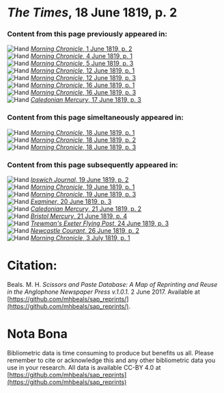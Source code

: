 # *The Times*, 18 June 1819, p. 2  
  
### Content from this page previously appeared in:  
![Hand](http://scissorsandpaste.net/wp-content/uploads/2017/06/smallhandpointer.png) [*Morning Chronicle*, 1 June 1819, p. 2](https://mhbeals.github.io/sap_html/Morning-Chronicle/Morning-Chronicle-1-June-1819-p-2)  
![Hand](http://scissorsandpaste.net/wp-content/uploads/2017/06/smallhandpointer.png) [*Morning Chronicle*, 4 June 1819, p. 1](https://mhbeals.github.io/sap_html/Morning-Chronicle/Morning-Chronicle-4-June-1819-p-1)  
![Hand](http://scissorsandpaste.net/wp-content/uploads/2017/06/smallhandpointer.png) [*Morning Chronicle*, 5 June 1819, p. 3](https://mhbeals.github.io/sap_html/Morning-Chronicle/Morning-Chronicle-5-June-1819-p-3)  
![Hand](http://scissorsandpaste.net/wp-content/uploads/2017/06/smallhandpointer.png) [*Morning Chronicle*, 12 June 1819, p. 1](https://mhbeals.github.io/sap_html/Morning-Chronicle/Morning-Chronicle-12-June-1819-p-1)  
![Hand](http://scissorsandpaste.net/wp-content/uploads/2017/06/smallhandpointer.png) [*Morning Chronicle*, 12 June 1819, p. 3](https://mhbeals.github.io/sap_html/Morning-Chronicle/Morning-Chronicle-12-June-1819-p-3)  
![Hand](http://scissorsandpaste.net/wp-content/uploads/2017/06/smallhandpointer.png) [*Morning Chronicle*, 16 June 1819, p. 1](https://mhbeals.github.io/sap_html/Morning-Chronicle/Morning-Chronicle-16-June-1819-p-1)  
![Hand](http://scissorsandpaste.net/wp-content/uploads/2017/06/smallhandpointer.png) [*Morning Chronicle*, 16 June 1819, p. 3](https://mhbeals.github.io/sap_html/Morning-Chronicle/Morning-Chronicle-16-June-1819-p-3)  
![Hand](http://scissorsandpaste.net/wp-content/uploads/2017/06/smallhandpointer.png) [*Caledonian Mercury*, 17 June 1819, p. 3](https://mhbeals.github.io/sap_html/Caledonian-Mercury/Caledonian-Mercury-17-June-1819-p-3)  
  
### Content from this page simeltaneously appeared in:  
![Hand](http://scissorsandpaste.net/wp-content/uploads/2017/06/smallhandpointer.png) [*Morning Chronicle*, 18 June 1819, p. 1](https://mhbeals.github.io/sap_html/Morning-Chronicle/Morning-Chronicle-18-June-1819-p-1)  
![Hand](http://scissorsandpaste.net/wp-content/uploads/2017/06/smallhandpointer.png) [*Morning Chronicle*, 18 June 1819, p. 2](https://mhbeals.github.io/sap_html/Morning-Chronicle/Morning-Chronicle-18-June-1819-p-2)  
![Hand](http://scissorsandpaste.net/wp-content/uploads/2017/06/smallhandpointer.png) [*Morning Chronicle*, 18 June 1819, p. 3](https://mhbeals.github.io/sap_html/Morning-Chronicle/Morning-Chronicle-18-June-1819-p-3)  
  
### Content from this page subsequently appeared in:  
![Hand](http://scissorsandpaste.net/wp-content/uploads/2017/06/smallhandpointer.png) [*Ipswich Journal*, 19 June 1819, p. 2](https://mhbeals.github.io/sap_html/Ipswich-Journal/Ipswich-Journal-19-June-1819-p-2)  
![Hand](http://scissorsandpaste.net/wp-content/uploads/2017/06/smallhandpointer.png) [*Morning Chronicle*, 19 June 1819, p. 1](https://mhbeals.github.io/sap_html/Morning-Chronicle/Morning-Chronicle-19-June-1819-p-1)  
![Hand](http://scissorsandpaste.net/wp-content/uploads/2017/06/smallhandpointer.png) [*Morning Chronicle*, 19 June 1819, p. 3](https://mhbeals.github.io/sap_html/Morning-Chronicle/Morning-Chronicle-19-June-1819-p-3)  
![Hand](http://scissorsandpaste.net/wp-content/uploads/2017/06/smallhandpointer.png) [*Examiner*, 20 June 1819, p. 3](https://mhbeals.github.io/sap_html/Examiner/Examiner-20-June-1819-p-3)  
![Hand](http://scissorsandpaste.net/wp-content/uploads/2017/06/smallhandpointer.png) [*Caledonian Mercury*, 21 June 1819, p. 2](https://mhbeals.github.io/sap_html/Caledonian-Mercury/Caledonian-Mercury-21-June-1819-p-2)  
![Hand](http://scissorsandpaste.net/wp-content/uploads/2017/06/smallhandpointer.png) [*Bristol Mercury*, 21 June 1819, p. 4](https://mhbeals.github.io/sap_html/Bristol-Mercury/Bristol-Mercury-21-June-1819-p-4)  
![Hand](http://scissorsandpaste.net/wp-content/uploads/2017/06/smallhandpointer.png) [*Trewman's Exeter Flying Post*, 24 June 1819, p. 3](https://mhbeals.github.io/sap_html/Trewman's-Exeter-Flying-Post/Trewman's-Exeter-Flying-Post-24-June-1819-p-3)  
![Hand](http://scissorsandpaste.net/wp-content/uploads/2017/06/smallhandpointer.png) [*Newcastle Courant*, 26 June 1819, p. 2](https://mhbeals.github.io/sap_html/Newcastle-Courant/Newcastle-Courant-26-June-1819-p-2)  
![Hand](http://scissorsandpaste.net/wp-content/uploads/2017/06/smallhandpointer.png) [*Morning Chronicle*, 3 July 1819, p. 1](https://mhbeals.github.io/sap_html/Morning-Chronicle/Morning-Chronicle-3-July-1819-p-1)  


# Citation: 

Beals. M. H. *Scissors and Paste Database: A Map of Reprinting and Reuse in the Anglophone Newspaper Press v.1.0.1.* 2 June 2017. Available at [https://github.com/mhbeals/sap_reprints/](https://github.com/mhbeals/sap_reprints/). 

# Nota Bona

Bibliometric data is time consuming to produce but benefits us all. Please remember to cite or acknowledge this and any other bibliometric data you use in your research. All data is available CC-BY 4.0 at [https://github.com/mhbeals/sap_reprints](https://github.com/mhbeals/sap_reprints)